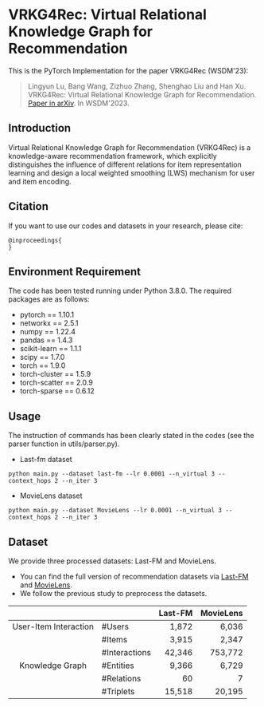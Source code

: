 # VRKG4Rec: Virtual Relational Knowledge Graph for Recommendation

This is the PyTorch Implementation for the paper VRKG4Rec (WSDM'23):

> Lingyun Lu, Bang Wang, Zizhuo Zhang, Shenghao Liu and Han Xu. VRKG4Rec: Virtual Relational Knowledge Graph for Recommendation.  [Paper in arXiv](https://arxiv.org/). In WSDM'2023.

## Introduction

Virtual Relational Knowledge Graph for Recommendation (VRKG4Rec) is a knowledge-aware recommendation framework, which explicitly distinguishes the influence of different relations for item representation learning and design a
local weighted smoothing (LWS) mechanism for user and item encoding.

## Citation 

If you want to use our codes and datasets in your research, please cite:

```
@inproceedings{
}
```

## Environment Requirement

The code has been tested running under Python 3.8.0. The required packages are as follows:

- pytorch == 1.10.1
- networkx == 2.5.1
- numpy == 1.22.4
- pandas == 1.4.3
- scikit-learn == 1.1.1
- scipy == 1.7.0
- torch == 1.9.0
- torch-cluster == 1.5.9
- torch-scatter == 2.0.9
- torch-sparse == 0.6.12

## Usage

The instruction of commands has been clearly stated in the codes (see the parser function in utils/parser.py). 

- Last-fm dataset

```
python main.py --dataset last-fm --lr 0.0001 --n_virtual 3 --context_hops 2 --n_iter 3
```

- MovieLens dataset

```
python main.py --dataset MovieLens --lr 0.0001 --n_virtual 3 --context_hops 2 --n_iter 3
```


## Dataset

We provide three processed datasets: Last-FM and MovieLens.

- You can find the full version of recommendation datasets via [Last-FM](https://grouplens.org/datasets/hetrec-2011/) and [MovieLens](https://grouplens.org/datasets/movielens/1m/).
- We follow the previous study to preprocess the datasets.

|                       |               |     Last-FM | MovieLens |
| :-------------------: | :------------ | ----------: | --------: |
| User-Item Interaction | #Users        |       1,872 |     6,036 |
|                       | #Items        |       3,915 |     2,347 |
|                       | #Interactions |      42,346 |   753,772 |
|    Knowledge Graph    | #Entities     |       9,366 |     6,729 |
|                       | #Relations    |          60 |         7 |
|                       | #Triplets     |      15,518 |    20,195 |


